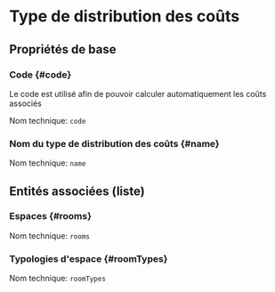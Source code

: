 # Type de distribution des coûts
<!--- THIS FILE IS GENERATED PLEASE DO NOT EDIT IT DIRECTLY --->



## Propriétés de base

### Code {#code}

Le code est utilisé afin de pouvoir calculer automatiquement les coûts associés

Nom technique: ```code```

### Nom du type de distribution des coûts {#name}



Nom technique: ```name```




## Entités associées (liste)

### Espaces {#rooms}



Nom technique: ```rooms```

### Typologies d'espace {#roomTypes}



Nom technique: ```roomTypes```





